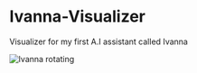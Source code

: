 # Ivanna-Visualizer
 Visualizer for my first A.I assistant called Ivanna

![Ivanna rotating](https://github.com/BenKnighton/Ivanna-Visualizer/assets/131706686/b437c15a-d650-4114-bcff-d239fd8bdc06)
